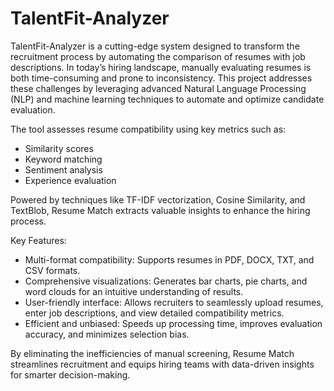 # TalentFit-Analyzer
TalentFit-Analyzer is a cutting-edge system designed to transform the recruitment process by automating the comparison of resumes with job descriptions. In today’s hiring landscape, manually evaluating resumes is both time-consuming and prone to inconsistency. This project addresses these challenges by leveraging advanced Natural Language Processing (NLP) and machine learning techniques to automate and optimize candidate evaluation.

The tool assesses resume compatibility using key metrics such as:
- Similarity scores  
- Keyword matching  
- Sentiment analysis  
- Experience evaluation

Powered by techniques like TF-IDF vectorization, Cosine Similarity, and TextBlob, Resume Match extracts valuable insights to enhance the hiring process.

Key Features:
- Multi-format compatibility: Supports resumes in PDF, DOCX, TXT, and CSV formats.  
- Comprehensive visualizations: Generates bar charts, pie charts, and word clouds for an intuitive understanding of results.  
- User-friendly interface: Allows recruiters to seamlessly upload resumes, enter job descriptions, and view detailed compatibility metrics.  
- Efficient and unbiased: Speeds up processing time, improves evaluation accuracy, and minimizes selection bias.

By eliminating the inefficiencies of manual screening, Resume Match streamlines recruitment and equips hiring teams with data-driven insights for smarter decision-making.
